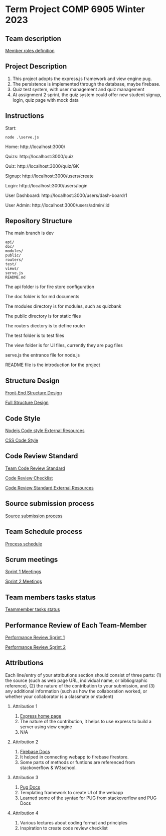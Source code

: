 # Term Project COMP 6905 Winter 2023

## Team description

[Member roles definition](./doc/memberroles.md)

## Project Description

1. This project adopts the express.js framework and view engine pug.
2. The persistence is implemented through the database, maybe firebase.
3. Quiz test system, with user management and quiz management
4. At assignment 2 sprint, the quiz system could offer new student signup, login, quiz page with mock data

## Instructions
Start: 

    node .\serve.js 

Home: http://localhost:3000/

Quizs: http://localhost:3000/quiz

Quiz: http://localhost:3000/quiz/GK

Signup: http://localhost:3000/users/create

Login: http://localhost:3000/users/login

User Dashboard: http://localhost:3000/users/dash-board/1

User Admin: http://localhost:3000/users/admin/:id

## Repository Structure
  The main branch is dev
  
    api/
    doc/
    modules/
    public/
    routers/
    test/
    views/ 
    serve.js
    README.md

  The api folder is for fire store configuration

  The doc folder is for md documents

  The modules directory is for modules, such as quizbank

  The public directory is for static files

  The routers diectory is to define router 

  The test folder is to test files

  The view folder is for UI files, currently they are pug files

  serve.js the entrance file for node.js

  README file is the introduction for the project

## Structure Design
[Front-End Structure Design](/doc/frontendstructuredesign.md)

[Full Structure Design](https://github.com/MUN-COMP6905/project-eteam/blob/dev/doc/structuredesign.md)

## Code Style
[Nodejs Code style External Resources](https://github.com/felixge/node-style-guide)

[CSS Code Style](/doc/csscodestyle.md)

## Code Review Standard

[Team Code Review Standard](/doc/codereviewstandard.md)

[Code Review Checklist](/doc/codereviewchecklist.md)

[Code Review Standard External Resources](https://google.github.io/eng-practices/review/reviewer/standard.html)

## Source submission process

[Source submission process](/doc/sourcesubmission.md)

## Team Schedule process

[Process schedule](/doc/processSchedule.md)

## Scrum meetings

[Sprint 1 Meetings](/doc/sprint-1-meetings.md)

[Sprint 2 Meetings](/doc/sprint-2-meetings.md)

## Team members tasks status

[Teammember tasks status](/doc/teammember-tasks-status.md)

## Performance Review of Each Team-Member

[Performance Review Sprint 1](/doc/performance_review_sprint1.md)

[Performance Review Sprint 2](/doc/performance_review_sprint2.md)

## Attributions

Each line/entry of your attributions section should consist of three parts: (1) the source (such as web page URL, individual name, or bibliographic reference), (2) the nature of the contribution to your submission, and (3) any additional information (such as how the collaboration worked, or whether your collaborator is a classmate or student)

1. Attribution 1
   1. [Express home page](https://expressjs.com/)
   2. The nature of the contribution, it helps to use express to build a server using view engine
   3. N/A

2. Attribution 2
    1. [Firebase Docs](https://firebase.google.com/docs)
    2. It helped in connecting webapp to firebase firestore.
    3. Some parts of methods or funtions are referenced from stackoverflow & W3school.

3. Attribution 3
    1. [Pug Docs](https://pugjs.org/api/getting-started.html)
    2. Templating framework to create UI of the webapp
    3. Learned some of the syntax for PUG from stackoverflow and PUG Docs

4. Attribution 4
    1. Various lectures about coding format and principles
    2. Inspiration to create code review checklist
